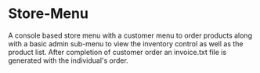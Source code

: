 # Store-Menu
A console based store menu with a customer menu to order products along with a basic admin sub-menu to view the inventory control as well as the product list.
After completion of customer order an invoice.txt file is generated with the individual's order.
